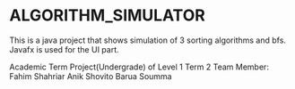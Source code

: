 # ALGORITHM_SIMULATOR
This is a java project that shows simulation of 3 sorting algorithms and bfs. Javafx is used for the UI part.

Academic Term Project(Undergrade) of Level 1 Term 2
Team Member:
Fahim Shahriar Anik
Shovito Barua Soumma

